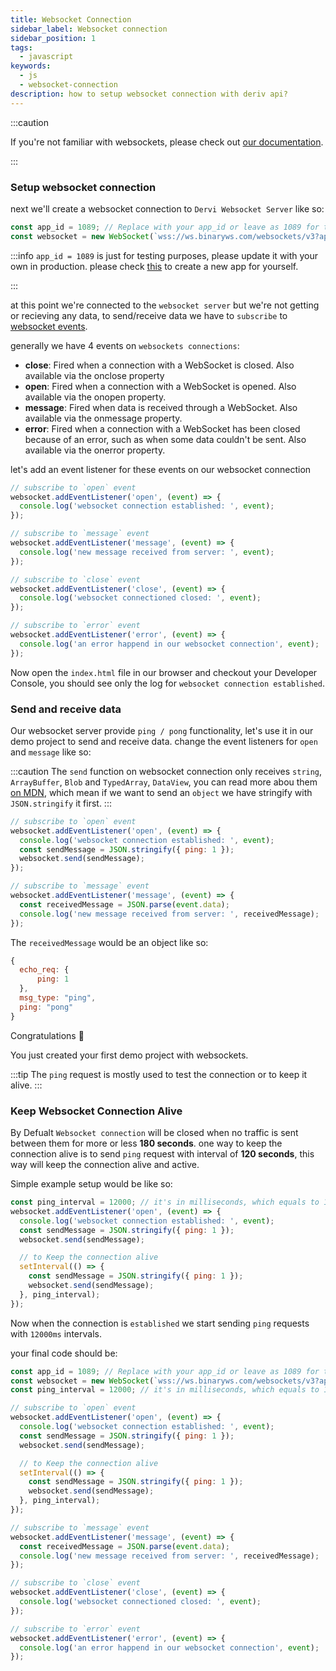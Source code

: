 ```yaml
---
title: Websocket Connection
sidebar_label: Websocket connection
sidebar_position: 1
tags:
  - javascript
keywords:
  - js
  - websocket-connection
description: how to setup websocket connection with deriv api?
---
```


:::caution

If you're not familiar with websockets, please check out [our documentation](/docs/core-concepts/websocket).

:::

### Setup websocket connection

next we'll create a websocket connection to `Dervi Websocket Server` like so:

```js title="index.js"
const app_id = 1089; // Replace with your app_id or leave as 1089 for testing.
const websocket = new WebSocket(`wss://ws.binaryws.com/websockets/v3?app_id=${app_id}`);
```

:::info
`app_id = 1089` is just for testing purposes, please update it with your own in production. please check [this](/docs/application_setup.md) to create a new app for yourself.

:::

at this point we're connected to the `websocket server` but we're not getting or recieving any data, to send/receive data we have to `subscribe` to [websocket events](https://developer.mozilla.org/en-US/docs/Web/API/WebSocket#events).

generally we have 4 events on `websockets connections`:

- **close**:
  Fired when a connection with a WebSocket is closed. Also available via the onclose property
- **open**:
  Fired when a connection with a WebSocket is opened. Also available via the onopen property.
- **message**:
  Fired when data is received through a WebSocket. Also available via the onmessage property.
- **error**:
  Fired when a connection with a WebSocket has been closed because of an error, such as when some data couldn't be sent. Also available via the onerror property.

let's add an event listener for these events on our websocket connection

```js title="index.js"
// subscribe to `open` event
websocket.addEventListener('open', (event) => {
  console.log('websocket connection established: ', event);
});

// subscribe to `message` event
websocket.addEventListener('message', (event) => {
  console.log('new message received from server: ', event);
});

// subscribe to `close` event
websocket.addEventListener('close', (event) => {
  console.log('websocket connectioned closed: ', event);
});

// subscribe to `error` event
websocket.addEventListener('error', (event) => {
  console.log('an error happend in our websocket connection', event);
});
```

Now open the `index.html` file in our browser and checkout your Developer Console, you should see only the log for `websocket connection established`.

### Send and receive data

Our websocket server provide `ping / pong` functionality, let's use it in our demo project to send and receive data. change the event listeners for `open` and `message` like so:

:::caution
The `send` function on websocket connection only receives `string`, `ArrayBuffer`, `Blob` and `TypedArray`, `DataView`, you can read more abou them [on MDN](https://developer.mozilla.org/en-US/docs/Web/API/WebSocket/send), which mean if we want to send an `object` we have stringify with `JSON.stringify` it first.
:::

```js title="index.js"
// subscribe to `open` event
websocket.addEventListener('open', (event) => {
  console.log('websocket connection established: ', event);
  const sendMessage = JSON.stringify({ ping: 1 });
  websocket.send(sendMessage);
});

// subscribe to `message` event
websocket.addEventListener('message', (event) => {
  const receivedMessage = JSON.parse(event.data);
  console.log('new message received from server: ', receivedMessage);
});
```

The `receivedMessage` would be an object like so:

```js
{
  echo_req: {
      ping: 1
  },
  msg_type: "ping",
  ping: "pong"
}
```

Congratulations :tada:

You just created your first demo project with websockets.

:::tip
The `ping` request is mostly used to test the connection or to keep it alive.
:::

### Keep Websocket Connection Alive

By Defualt `Websocket connection` will be closed when no traffic is sent between them for more or less **180 seconds**. one way to keep the connection alive is to send `ping` request with interval of **120 seconds**, this way will keep the connection alive and active.

Simple example setup would be like so:

```js title="index.js"
const ping_interval = 12000; // it's in milliseconds, which equals to 120 seconds
websocket.addEventListener('open', (event) => {
  console.log('websocket connection established: ', event);
  const sendMessage = JSON.stringify({ ping: 1 });
  websocket.send(sendMessage);

  // to Keep the connection alive
  setInterval(() => {
    const sendMessage = JSON.stringify({ ping: 1 });
    websocket.send(sendMessage);
  }, ping_interval);
});
```

Now when the connection is `established` we start sending `ping` requests with `12000ms` intervals.

your final code should be:

```js title="index.js"
const app_id = 1089; // Replace with your app_id or leave as 1089 for testing.
const websocket = new WebSocket(`wss://ws.binaryws.com/websockets/v3?app_id=${app_id}`);
const ping_interval = 12000; // it's in milliseconds, which equals to 120 seconds

// subscribe to `open` event
websocket.addEventListener('open', (event) => {
  console.log('websocket connection established: ', event);
  const sendMessage = JSON.stringify({ ping: 1 });
  websocket.send(sendMessage);

  // to Keep the connection alive
  setInterval(() => {
    const sendMessage = JSON.stringify({ ping: 1 });
    websocket.send(sendMessage);
  }, ping_interval);
});

// subscribe to `message` event
websocket.addEventListener('message', (event) => {
  const receivedMessage = JSON.parse(event.data);
  console.log('new message received from server: ', receivedMessage);
});

// subscribe to `close` event
websocket.addEventListener('close', (event) => {
  console.log('websocket connectioned closed: ', event);
});

// subscribe to `error` event
websocket.addEventListener('error', (event) => {
  console.log('an error happend in our websocket connection', event);
});
```

